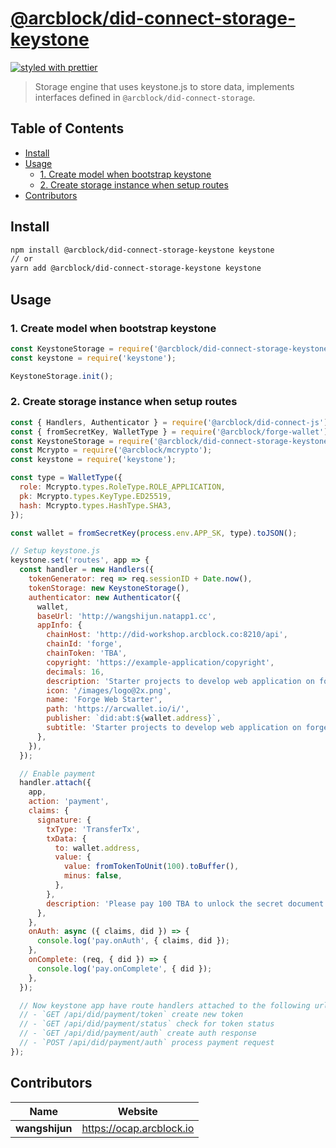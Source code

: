 # [**@arcblock/did-connect-storage-keystone**](https://github.com/arcblock/forge-js)

[![styled with prettier](https://img.shields.io/badge/styled_with-prettier-ff69b4.svg)](https://github.com/prettier/prettier)

> Storage engine that uses keystone.js to store data, implements interfaces defined in `@arcblock/did-connect-storage`.


## Table of Contents

* [Install](#install)
* [Usage](#usage)
  * [1. Create model when bootstrap keystone](#1-create-model-when-bootstrap-keystone)
  * [2. Create storage instance when setup routes](#2-create-storage-instance-when-setup-routes)
* [Contributors](#contributors)


## Install

```sh
npm install @arcblock/did-connect-storage-keystone keystone
// or
yarn add @arcblock/did-connect-storage-keystone keystone
```


## Usage

### 1. Create model when bootstrap keystone

```js
const KeystoneStorage = require('@arcblock/did-connect-storage-keystone');
const keystone = require('keystone');

KeystoneStorage.init();
```

### 2. Create storage instance when setup routes

```js
const { Handlers, Authenticator } = require('@arcblock/did-connect-js');
const { fromSecretKey, WalletType } = require('@arcblock/forge-wallet');
const KeystoneStorage = require('@arcblock/did-connect-storage-keystone');
const Mcrypto = require('@arcblock/mcrypto');
const keystone = require('keystone');

const type = WalletType({
  role: Mcrypto.types.RoleType.ROLE_APPLICATION,
  pk: Mcrypto.types.KeyType.ED25519,
  hash: Mcrypto.types.HashType.SHA3,
});

const wallet = fromSecretKey(process.env.APP_SK, type).toJSON();

// Setup keystone.js
keystone.set('routes', app => {
  const handler = new Handlers({
    tokenGenerator: req => req.sessionID + Date.now(),
    tokenStorage: new KeystoneStorage(),
    authenticator: new Authenticator({
      wallet,
      baseUrl: 'http://wangshijun.natapp1.cc',
      appInfo: {
        chainHost: 'http://did-workshop.arcblock.co:8210/api',
        chainId: 'forge',
        chainToken: 'TBA',
        copyright: 'https://example-application/copyright',
        decimals: 16,
        description: 'Starter projects to develop web application on forge',
        icon: '/images/logo@2x.png',
        name: 'Forge Web Starter',
        path: 'https://arcwallet.io/i/',
        publisher: `did:abt:${wallet.address}`,
        subtitle: 'Starter projects to develop web application on forge',
      },
    }),
  });

  // Enable payment
  handler.attach({
    app,
    action: 'payment',
    claims: {
      signature: {
        txType: 'TransferTx',
        txData: {
          to: wallet.address,
          value: {
            value: fromTokenToUnit(100).toBuffer(),
            minus: false,
          },
        },
        description: 'Please pay 100 TBA to unlock the secret document',
      },
    },
    onAuth: async ({ claims, did }) => {
      console.log('pay.onAuth', { claims, did });
    },
    onComplete: (req, { did }) => {
      console.log('pay.onComplete', { did });
    },
  });

  // Now keystone app have route handlers attached to the following url
  // - `GET /api/did/payment/token` create new token
  // - `GET /api/did/payment/status` check for token status
  // - `GET /api/did/payment/auth` create auth response
  // - `POST /api/did/payment/auth` process payment request
});
```


## Contributors

| Name           | Website                    |
| -------------- | -------------------------- |
| **wangshijun** | <https://ocap.arcblock.io> |
